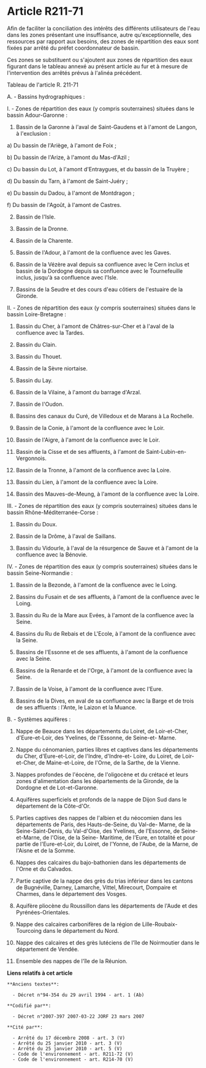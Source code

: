 # Article R211-71

Afin de faciliter la conciliation des intérêts des différents utilisateurs de l'eau dans les zones présentant une
insuffisance, autre qu'exceptionnelle, des ressources par rapport aux besoins, des zones de répartition des eaux sont fixées
par arrêté du préfet coordonnateur de bassin.

Ces zones se substituent ou s'ajoutent aux zones de répartition des eaux figurant dans le tableau annexé au présent article
au fur et à mesure de l'intervention des arrêtés prévus à l'alinéa précédent.

Tableau de l'article R. 211-71

A. - Bassins hydrographiques :

I. - Zones de répartition des eaux (y compris souterraines) situées dans le bassin Adour-Garonne :

1. Bassin de la Garonne à l'aval de Saint-Gaudens et à l'amont de Langon, à l'exclusion :

a) Du bassin de l'Ariège, à l'amont de Foix ;

b) Du bassin de l'Arize, à l'amont du Mas-d'Azil ;

c) Du bassin du Lot, à l'amont d'Entraygues, et du bassin de la Truyère ;

d) Du bassin du Tarn, à l'amont de Saint-Juéry ;

e) Du bassin du Dadou, à l'amont de Montdragon ;

f) Du bassin de l'Agoût, à l'amont de Castres.

2. Bassin de l'Isle.

3. Bassin de la Dronne.

4. Bassin de la Charente.

5. Bassin de l'Adour, à l'amont de la confluence avec les Gaves.

6. Bassin de la Vézère aval depuis sa confluence avec le Cern inclus et bassin de la Dordogne depuis sa confluence avec le
Tournefeuille inclus, jusqu'à sa confluence avec l'Isle.

7. Bassins de la Seudre et des cours d'eau côtiers de l'estuaire de la Gironde.

II. - Zones de répartition des eaux (y compris souterraines) situées dans le bassin Loire-Bretagne :

1. Bassin du Cher, à l'amont de Châtres-sur-Cher et à l'aval de la confluence avec la Tardes.

2. Bassin du Clain.

3. Bassin du Thouet.

4. Bassin de la Sèvre niortaise.

5. Bassin du Lay.

6. Bassin de la Vilaine, à l'amont du barrage d'Arzal.

7. Bassin de l'Oudon.

8. Bassins des canaux du Curé, de Villedoux et de Marans à La Rochelle.

9. Bassin de la Conie, à l'amont de la confluence avec le Loir.

10. Bassin de l'Aigre, à l'amont de la confluence avec le Loir.

11. Bassin de la Cisse et de ses affluents, à l'amont de Saint-Lubin-en-Vergonnois.

12. Bassin de la Tronne, à l'amont de la confluence avec la Loire.

13. Bassin du Lien, à l'amont de la confluence avec la Loire.

14. Bassin des Mauves-de-Meung, à l'amont de la confluence avec la Loire.

III. - Zones de répartition des eaux (y compris souterraines) situées dans le bassin Rhône-Méditerranée-Corse :

1. Bassin du Doux.

2. Bassin de la Drôme, à l'aval de Saillans.

3. Bassin du Vidourle, à l'aval de la résurgence de Sauve et à l'amont de la confluence avec la Bénovie.

IV. - Zones de répartition des eaux (y compris souterraines) situées dans le bassin Seine-Normandie :

1. Bassin de la Bezonde, à l'amont de la confluence avec le Loing.

2. Bassins du Fusain et de ses affluents, à l'amont de la confluence avec le Loing.

3. Bassin du Ru de la Mare aux Evées, à l'amont de la confluence avec la Seine.

4. Bassins du Ru de Rebais et de L'Ecole, à l'amont de la confluence avec la Seine.

5. Bassins de l'Essonne et de ses affluents, à l'amont de la confluence avec la Seine.

6. Bassins de la Renarde et de l'Orge, à l'amont de la confluence avec la Seine.

7. Bassin de la Voise, à l'amont de la confluence avec l'Eure.

8. Bassins de la Dives, en aval de sa confluence avec la Barge et de trois de ses affluents : l'Ante, le Laizon et la Muance.

B. - Systèmes aquifères :

1. Nappe de Beauce dans les départements du Loiret, de Loir-et-Cher, d'Eure-et-Loir, des Yvelines, de l'Essonne, de Seine-et-
Marne.

2. Nappe du cénomanien, parties libres et captives dans les départements du Cher, d'Eure-et-Loir, de l'Indre, d'Indre-et-
Loire, du Loiret, de Loir-et-Cher, de Maine-et-Loire, de l'Orne, de la Sarthe, de la Vienne.

3. Nappes profondes de l'éocène, de l'oligocène et du crétacé et leurs zones d'alimentation dans les départements de la
Gironde, de la Dordogne et de Lot-et-Garonne.

4. Aquifères superficiels et profonds de la nappe de Dijon Sud dans le département de la Côte-d'Or.

5. Parties captives des nappes de l'albien et du néocomien dans les départements de Paris, des Hauts-de-Seine, du Val-de-
Marne, de la Seine-Saint-Denis, du Val-d'Oise, des Yvelines, de l'Essonne, de Seine-et-Marne, de l'Oise, de la Seine-
Maritime, de l'Eure, en totalité et pour partie de l'Eure-et-Loir, du Loiret, de l'Yonne, de l'Aube, de la Marne, de l'Aisne
et de la Somme.

6. Nappes des calcaires du bajo-bathonien dans les départements de l'Orne et du Calvados.

7. Partie captive de la nappe des grès du trias inférieur dans les cantons de Bugnéville, Darney, Lamarche, Vittel,
Mirecourt, Dompaire et Charmes, dans le département des Vosges.

8. Aquifère pliocène du Roussillon dans les départements de l'Aude et des Pyrénées-Orientales.

9. Nappe des calcaires carbonifères de la région de Lille-Roubaix-Tourcoing dans le département du Nord.

10. Nappe des calcaires et des grès lutéciens de l'île de Noirmoutier dans le département de Vendée.

11. Ensemble des nappes de l'île de la Réunion.

**Liens relatifs à cet article**

	**Anciens textes**:

	  - Décret n°94-354 du 29 avril 1994 - art. 1 (Ab)

	**Codifié par**:

	  - Décret n°2007-397 2007-03-22 JORF 23 mars 2007

	**Cité par**:

	  - Arrêté du 17 décembre 2008 - art. 3 (V)
	  - Arrêté du 25 janvier 2010 - art. 3 (V)
	  - Arrêté du 25 janvier 2010 - art. 5 (V)
	  - Code de l'environnement - art. R211-72 (V)
	  - Code de l'environnement - art. R214-70 (V)
